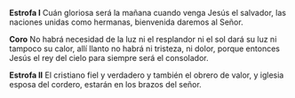 **Estrofa I**
Cuán gloriosa será la mañana 
cuando venga Jesús el salvador,
las naciones unidas como hermanas, 
bienvenida daremos al Señor.

**Coro**
No habrá necesidad de la luz ni el resplandor 
ni el sol dará su luz ni tampoco su calor, 
allí llanto no habrá ni tristeza, ni dolor, 
porque entonces Jesús el rey del cielo 
para siempre será el consolador.

**Estrofa II**
El cristiano fiel y verdadero 
y también el obrero de valor, 
y iglesia esposa del cordero, 
estarán en los brazos del señor.